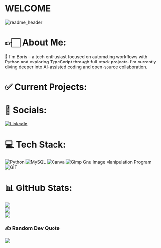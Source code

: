 # WELCOME
![readme_header](https://github.com/LuliBobo/LuliBobo/assets/99192323/51183170-5c9a-4846-9d1f-af84f9238519)

# 👉🏻 About Me:
👋 I'm Boris – a tech enthusiast focused on automating workflows with Python and exploring TypeScript through full-stack projects. I'm currently diving deeper into AI-assisted coding and open-source collaboration.

# ✅ Current Projects:


# 📱 Socials:
[![LinkedIn](https://img.shields.io/badge/LinkedIn-%230077B5.svg?logo=linkedin&logoColor=white)](https://linkedin.com/in/www.linkedin.com/in/borisdračka) 

# 💻 Tech Stack:
![Python](https://img.shields.io/badge/python-3670A0?style=for-the-badge&logo=python&logoColor=ffdd54) ![MySQL](https://img.shields.io/badge/mysql-%2300f.svg?style=for-the-badge&logo=mysql&logoColor=white) ![Canva](https://img.shields.io/badge/Canva-%2300C4CC.svg?style=for-the-badge&logo=Canva&logoColor=white) ![Gimp Gnu Image Manipulation Program](https://img.shields.io/badge/Gimp-657D8B?style=for-the-badge&logo=gimp&logoColor=FFFFFF) ![GIT](https://img.shields.io/badge/Git-fc6d26?style=for-the-badge&logo=git&logoColor=white)

# 📊 GitHub Stats:
![](https://github-readme-stats.vercel.app/api?username=LuliBobo&theme=omni&hide_border=true&include_all_commits=false&count_private=false)<br/>
![](https://github-readme-streak-stats.herokuapp.com/?user=LuliBobo&theme=omni&hide_border=true)<br/>
![](https://github-readme-stats.vercel.app/api/top-langs/?username=LuliBobo&theme=omni&hide_border=true&include_all_commits=false&count_private=false&layout=compact)

### ✍️ Random Dev Quote
![](https://quotes-github-readme.vercel.app/api?type=horizontal&theme=tokyonight)
